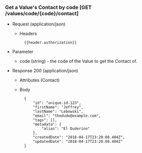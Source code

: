### Get a Value's Contact by code [GET /values/code/{code}/contact]

+ Request (application/json)
    + Headers
    
            {{header.authorization}}

+ Parameter
    + code (string) - the code of the Value to get the Contact of.

+ Response 200 (application/json)
    + Attributes (Contact)

    + Body

            {
                "id": "unique-id-123",
                "firstName": "Jeffrey",
                "lastName": "Lebowski",
                "email": "thedude@example.com",
                "tags": [],
                "metadata": {
                    "alias": "El Duderino"
                },
                "createdDate": "2018-04-17T23:20:08.404Z",
                "updatedDate": "2018-04-17T23:20:08.404Z"
            }
